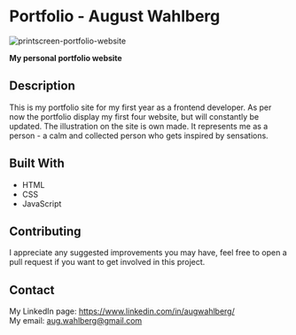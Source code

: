 # Portfolio - August Wahlberg
![printscreen-portfolio-website](https://user-images.githubusercontent.com/91577070/172948993-7708506c-f387-4142-ad1f-63e640c35410.png)

**My personal portfolio website** 

## Description
This is my portfolio site for my first year as a frontend developer. As per now the portfolio display my first four website, but will constantly be updated. The illustration on the site is own made. It represents me as a person - a calm and collected person who gets inspired by sensations. 

## Built With
* HTML
* CSS
* JavaScript

## Contributing
I appreciate any suggested improvements you may have, feel free to open a pull request if you want to get involved in this project.

## Contact
My LinkedIn page: https://www.linkedin.com/in/augwahlberg/  
My email: aug.wahlberg@gmail.com
